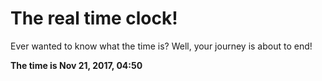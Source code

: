 # The real time clock!

Ever wanted to know what the time is? Well, your journey is about to end!

**The time is Nov 21, 2017, 04:50**